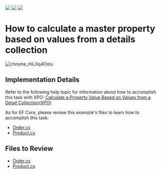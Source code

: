 <!-- default badges list -->
![](https://img.shields.io/endpoint?url=https://codecentral.devexpress.com/api/v1/VersionRange/128588058/22.2.6%2B)
[![](https://img.shields.io/badge/Open_in_DevExpress_Support_Center-FF7200?style=flat-square&logo=DevExpress&logoColor=white)](https://supportcenter.devexpress.com/ticket/details/E305)
[![](https://img.shields.io/badge/📖_How_to_use_DevExpress_Examples-e9f6fc?style=flat-square)](https://docs.devexpress.com/GeneralInformation/403183)
<!-- default badges end -->

# How to calculate a master property based on values from a details collection

![chrome_HiLXq4Oolu](https://github.com/DevExpress-Examples/XAF_how-to-calculate-a-master-property-based-on-values-from-a-details-collection-e305/assets/14300209/66c95bc7-11b2-4b9d-9754-03d93c91066a)


## Implementation Details

Refer to the following help topic for information about how to accomplish this task with XPO: [Calculate a Property Value Based on Values from a Detail Collection(XPO)](https://docs.devexpress.com/eXpressAppFramework/113179/business-model-design-orm/business-model-design-with-xpo/calculate-a-property-value-based-on-values-from-a-detail-collection)

As for EF Core, please review this example's files to learn how to accomplish this task:
- [Order.cs](CS/EFCore/MasterPropertiesEF/MasterPropertiesEF.Module/BusinessObjects/Order.cs)
- [Product.cs](CS/EFCore/MasterPropertiesEF/MasterPropertiesEF.Module/BusinessObjects/Product.cs) 



## Files to Review

- [Order.cs](CS/EFCore/MasterPropertiesEF/MasterPropertiesEF.Module/BusinessObjects/Order.cs)
- [Product.cs](CS/EFCore/MasterPropertiesEF/MasterPropertiesEF.Module/BusinessObjects/Product.cs) 

